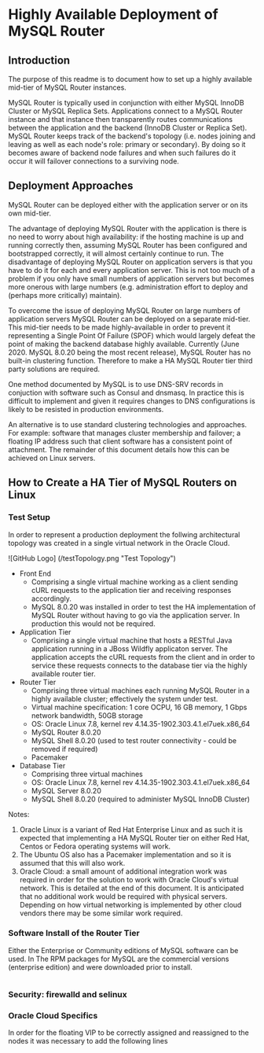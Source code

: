 # Highly Available Deployment of MySQL Router

## Introduction
The purpose of this readme is to document how to set up a highly available mid-tier of MySQL Router instances.

MySQL Router is typically used in conjunction with either MySQL InnoDB Cluster or MySQL Replica Sets. 
Applications connect to a MySQL Router instance and that instance then transparently routes communications 
between the application and the backend (InnoDB Cluster or Replica Set).
MySQL Router keeps track of the backend's topology (i.e. nodes joining and leaving as well as each node's role: primary or secondary). By doing so it becomes aware of backend node failures and when such failures do it occur it will failover connections to a surviving node. 

## Deployment Approaches
MySQL Router can be deployed either with the application server or on its own mid-tier.

The advantage of deploying MySQL Router with the application is there is no need to worry about high availability: if the hosting machine is up and running correctly then, assuming MySQL Router has been configured and bootstrapped correctly, it will almost certainly continue to run. The disadvantage of deploying MySQL Router on application servers is that you have to do it for each and every application server. This is not too much of a problem if you only have small numbers of application servers but becomes more onerous with large numbers (e.g. administration effort to deploy and (perhaps more critically) maintain). 

To overcome the issue of deploying MySQL Router on large numbers of application servers MySQL Router can be deployed on a separate mid-tier. This mid-tier needs to be made highly-available in order to prevent it representing a Single Point Of Failure (SPOF) which would largely defeat the point of making the backend database highly available. Currently (June 2020. MySQL 8.0.20 being the most recent release), MySQL Router has no built-in clustering function. Therefore to make a HA MySQL Router tier third party solutions are required.

One method documented by MySQL is to use DNS-SRV records in conjuction with software such as Consul and dnsmasq. In practice this is difficult to implement and given it requires changes to DNS configurations is likely to be resisted in production environments.

An alternative is to use standard clustering technologies and approaches. For example: software that manages cluster membership and failover; a floating IP address such that client software has a consistent point of attachment. The remainder of this document details how this can be achieved on Linux servers. 

## How to Create a HA Tier of MySQL Routers on Linux

### Test Setup
In order to represent a production deployment the follwing architectural topology was created in a single virtual network in the Oracle Cloud.

![GitHub Logo] (/testTopology.png "Test Topology") 

* Front End
  * Comprising a single virtual machine working as a client sending cURL requests to the application tier and receiving responses accordingly.
  * MySQL 8.0.20 was installed in order to test the HA implementation of MySQL Router without having to go via the application server. In production this would not be required.
* Application Tier
  * Comprising a single virtual machine that hosts a RESTful Java application running in a JBoss Wildfly applicaton server. The application accepts the cURL requests from the client and in order to service these requests connects to the database tier via the highly available router tier. 
* Router Tier
  * Comprising three virtual machines each running MySQL Router in a highly available cluster; effectively the system under test.
  * Virtual machine specification: 1 core OCPU, 16 GB memory, 1 Gbps network bandwidth, 50GB storage
  * OS: Oracle Linux 7.8, kernel rev 4.14.35-1902.303.4.1.el7uek.x86_64
  * MySQL Router 8.0.20
  * MySQL Shell 8.0.20 (used to test router connectivity - could be removed if required)
  * Pacemaker 
* Database Tier
  * Comprising three virtual machines 
  * OS: Oracle Linux 7.8, kernel rev 4.14.35-1902.303.4.1.el7uek.x86_64
  * MySQL Server 8.0.20
  * MySQL Shell 8.0.20 (required to administer MySQL InnoDB Cluster)

Notes: 
1. Oracle Linux is a variant of Red Hat Enterprise Linux and as such it is expected that implementing a HA MySQL Router tier on either Red Hat, Centos or Fedora operating systems will work.
2. The Ubuntu OS also has a Pacemaker implementation and so it is assumed that this will also work.
3. Oracle Cloud: a small amount of additional integration work was required in order for the solution to work with Oracle Cloud's virtual network. This is detailed at the end of this document. It is anticipated that no additional work would be required with physical servers. Depending on how virtual networking is implemented by other cloud vendors there may be some similar work required. 

### Software Install of the Router Tier
Either the Enterprise or Community editions of MySQL software can be used. In 
The RPM packages for MySQL are the commercial versions (enterprise edition) and were downloaded prior to install.

```

```


### Security: firewalld and selinux

### Oracle Cloud Specifics

In order for the floating VIP to be correctly assigned and reassigned to the nodes it was necessary to add the following lines 
